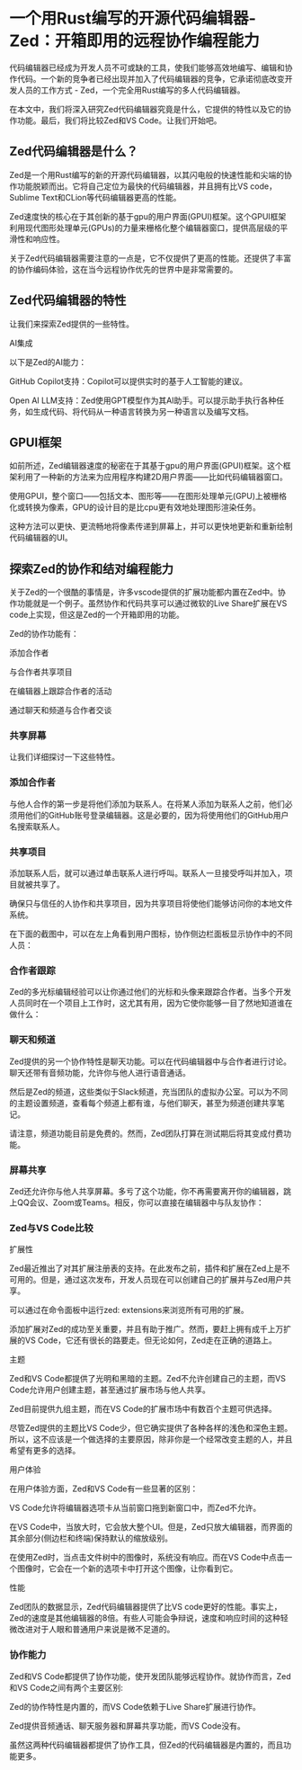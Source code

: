 # 一个用Rust编写的开源代码编辑器-Zed：开箱即用的远程协作编程能力

代码编辑器已经成为开发人员不可或缺的工具，使我们能够高效地编写、编辑和协作代码。一个新的竞争者已经出现并加入了代码编辑器的竞争，它承诺彻底改变开发人员的工作方式 - Zed，一个完全用Rust编写的多人代码编辑器。

在本文中，我们将深入研究Zed代码编辑器究竟是什么，它提供的特性以及它的协作功能。最后，我们将比较Zed和VS Code。让我们开始吧。

## Zed代码编辑器是什么？

Zed是一个用Rust编写的新的开源代码编辑器，以其闪电般的快速性能和尖端的协作功能脱颖而出。它将自己定位为最快的代码编辑器，并且拥有比VS code，Sublime Text和CLion等代码编辑器更高的性能。

Zed速度快的核心在于其创新的基于gpu的用户界面(GPUI)框架。这个GPUI框架利用现代图形处理单元(GPUs)的力量来栅格化整个编辑器窗口，提供高层级的平滑性和响应性。

关于Zed代码编辑器需要注意的一点是，它不仅提供了更高的性能。还提供了丰富的协作编码体验，这在当今远程协作优先的世界中是非常需要的。

## Zed代码编辑器的特性

让我们来探索Zed提供的一些特性。

AI集成

以下是Zed的AI能力：

GitHub Copilot支持：Copilot可以提供实时的基于人工智能的建议。


Open AI LLM支持：Zed使用GPT模型作为其AI助手。可以提示助手执行各种任务，如生成代码、将代码从一种语言转换为另一种语言以及编写文档。

## GPUI框架

如前所述，Zed编辑器速度的秘密在于其基于gpu的用户界面(GPUI)框架。这个框架利用了一种新的方法来为应用程序构建2D用户界面——比如代码编辑器窗口。

使用GPUI，整个窗口——包括文本、图形等——在图形处理单元(GPU)上被栅格化或转换为像素，GPU的设计目的是比cpu更有效地处理图形渲染任务。

这种方法可以更快、更流畅地将像素传递到屏幕上，并可以更快地更新和重新绘制代码编辑器的UI。


## 探索Zed的协作和结对编程能力

关于Zed的一个很酷的事情是，许多vscode提供的扩展功能都内置在Zed中。协作功能就是一个例子。虽然协作和代码共享可以通过微软的Live Share扩展在VS code上实现，但这是Zed的一个开箱即用的功能。

Zed的协作功能有：

添加合作者


与合作者共享项目


在编辑器上跟踪合作者的活动


通过聊天和频道与合作者交谈


### 共享屏幕


让我们详细探讨一下这些特性。


### 添加合作者

与他人合作的第一步是将他们添加为联系人。在将某人添加为联系人之前，他们必须用他们的GitHub账号登录编辑器。这是必要的，因为将使用他们的GitHub用户名搜索联系人。

### 共享项目

添加联系人后，就可以通过单击联系人进行呼叫。联系人一旦接受呼叫并加入，项目就被共享了。

确保只与信任的人协作和共享项目，因为共享项目将使他们能够访问你的本地文件系统。

在下面的截图中，可以在左上角看到用户图标，协作侧边栏面板显示协作中的不同人员：


### 合作者跟踪

Zed的多光标编辑经验可以让你通过他们的光标和头像来跟踪合作者。当多个开发人员同时在一个项目上工作时，这尤其有用，因为它使你能够一目了然地知道谁在做什么：


### 聊天和频道

Zed提供的另一个协作特性是聊天功能。可以在代码编辑器中与合作者进行讨论。聊天还带有音频功能，允许你与他人进行语音通话。

然后是Zed的频道，这些类似于Slack频道，充当团队的虚拟办公室。可以为不同的主题设置频道，查看每个频道上都有谁，与他们聊天，甚至为频道创建共享笔记。

请注意，频道功能目前是免费的。然而，Zed团队打算在测试期后将其变成付费功能。


### 屏幕共享

Zed还允许你与他人共享屏幕。多亏了这个功能，你不再需要离开你的编辑器，跳上QQ会议、Zoom或Teams。相反，你可以直接在编辑器中与队友协作：



### Zed与VS Code比较

扩展性

Zed最近推出了对其扩展注册表的支持。在此发布之前，插件和扩展在Zed上是不可用的。但是，通过这次发布，开发人员现在可以创建自己的扩展并与Zed用户共享。

可以通过在命令面板中运行zed: extensions来浏览所有可用的扩展。

添加扩展对Zed的成功至关重要，并且有助于推广。然而，要赶上拥有成千上万扩展的VS Code，它还有很长的路要走。但无论如何，Zed走在正确的道路上。


主题

Zed和VS Code都提供了光明和黑暗的主题。Zed不允许创建自己的主题，而VS Code允许用户创建主题，甚至通过扩展市场与他人共享。

Zed目前提供九组主题，而在VS Code的扩展市场中有数百个主题可供选择。

尽管Zed提供的主题比VS Code少，但它确实提供了各种各样的浅色和深色主题。所以，这不应该是一个做选择的主要原因，除非你是一个经常改变主题的人，并且希望有更多的选择。


用户体验

在用户体验方面，Zed和VS Code有一些显著的区别：


VS Code允许将编辑器选项卡从当前窗口拖到新窗口中，而Zed不允许。


在VS Code中，当放大时，它会放大整个UI。但是，Zed只放大编辑器，而界面的其余部分(侧边栏和终端)保持默认的缩放级别。


在使用Zed时，当点击文件树中的图像时，系统没有响应。而在VS Code中点击一个图像时，它会在一个新的选项卡中打开这个图像，让你看到它。


性能

Zed团队的数据显示，Zed代码编辑器提供了比VS code更好的性能。事实上，Zed的速度是其他编辑器的8倍。有些人可能会争辩说，速度和响应时间的这种轻微改进对于人眼和普通用户来说是微不足道的。


### 协作能力

Zed和VS Code都提供了协作功能，使开发团队能够远程协作。就协作而言，Zed和VS Code之间有两个主要区别:

Zed的协作特性是内置的，而VS Code依赖于Live Share扩展进行协作。

Zed提供音频通话、聊天服务器和屏幕共享功能，而VS Code没有。

虽然这两种代码编辑器都提供了协作工具，但Zed的代码编辑器是内置的，而且功能更多。
